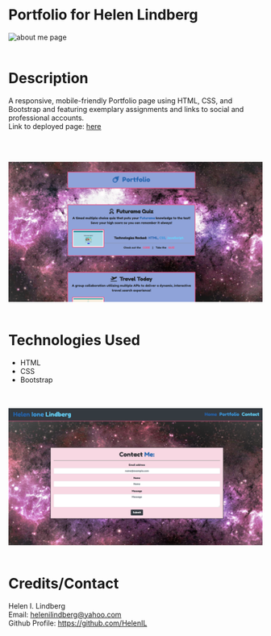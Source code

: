# Portfolio for Helen Lindberg

<img src="assets/about.png" alt="about me page">
<br><br>

# Description

A responsive, mobile-friendly Portfolio page using HTML, CSS, and Bootstrap and featuring exemplary assignments and links to social and professional accounts.<br>
Link to deployed page: <a href="https://helenil.github.io/My-Portfolio/portfolio.html">here</a><br>

<br><br>

<img src="assets/portfolio.png" alt="portfolio page">
<br><br>

# Technologies Used

* HTML
* CSS
* Bootstrap

<br><br>
<img src="assets/contact.png" alt="contact page">
<br><br>

# Credits/Contact

Helen I. Lindberg<br>
Email: helenilindberg@yahoo.com<br>
Github Profile: <a href="https://github.com/HelenIL">https://github.com/HelenIL</a> 
